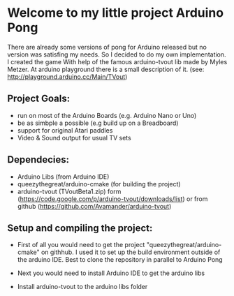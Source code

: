 Welcome to my little project Arduino Pong
==============

There are already some versions of pong for Arduino released but no version was satisfing my needs.
So I decided to do my own implementation. I created the game With help of the famous arduino-tvout lib made
by Myles Metzer. At arduino playground there is a small description of it. (see: http://playground.arduino.cc/Main/TVout)

Project Goals:
--------------
- run on most of the Arduino Boards (e.g. Arduino Nano or Uno)
- be as simbple a possible (e.g build up on a Breadboard)
- support for original Atari paddles
- Video & Sound output for usual TV sets

Dependecies:
--------------
- Arduino Libs (from Arduino IDE)
- queezythegreat/arduino-cmake (for building the project)
- arduino-tvout (TVoutBeta1.zip) form (https://code.google.com/p/arduino-tvout/downloads/list)
  or from github (https://github.com/Avamander/arduino-tvout)


Setup and compiling the project:
--------------
- First of all you would need to get the project "queezythegreat/arduino-cmake" on githhub.
  I used it to set up the build environment outside of the arduino IDE.
  Best to clone the repository in parallel to Arduino Pong

- Next you would need to install Arduino IDE to get the arduino libs
- Install arduino-tvout to the arduino libs folder

